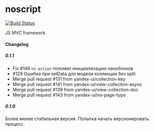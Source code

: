 noscript
========
[![Build Status](https://travis-ci.org/yandex-ui/noscript.png?branch=master)](https://travis-ci.org/yandex-ui/noscript)

JS MVC framework

#### Changelog

##### 0.1.1
- Fix #146 `ns.action` поломал инициализацию наноблоков
- #129 Ошибка при setData для модели коллекции без split
- Merge pull request #131 from yandex-ui/collection-key
- Merge pull request #141 from yandex-ui/view-collection-async
- Merge pull request #139 from yandex-ui/view-collection-doc
- Merge pull request #143 from yandex-ui/ns-page-typo


##### 0.1.0
Более менее стабильная версия. Попытка начать версионировать процесс.


